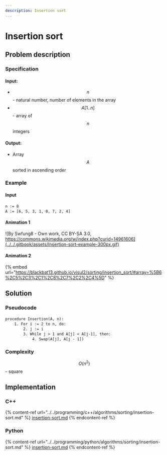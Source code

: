 ```yaml
---
description: Insertion sort
---
```


# Insertion sort

## Problem description

<!-- TODO -->

### Specification

#### Input:

* $$n$$ - natural number, number of elements in the array
* $$A[1..n]$$ - array of $$n$$ integers

#### Output:

* Array $$A$$ sorted in ascending order 

### Example

#### Input

```
n := 8
A := [6, 5, 3, 1, 8, 7, 2, 4]
```

#### Animation 1

![By Swfung8 - Own work, CC BY-SA 3.0, https://commons.wikimedia.org/w/index.php?curid=14961606](../../.gitbook/assets/Insertion-sort-example-300px.gif)

#### Animation 2

{% embed url="https://blackbat13.github.io/visul2/sorting/insertion_sort/#array=%5B6%2C5%2C3%2C1%2C8%2C7%2C2%2C4%5D" %}

## Solution

<!-- TODO -->

### Pseudocode

```
procedure Insertion(A, n):
    1. For i := 2 to n, do:
        2. j := i
        3. While j > 1 and A[j] < A[j-1], then:
            4. Swap(A[j], A[j - 1])
```

### Complexity

$$O(n^2)$$ - square

## Implementation

### C++

{% content-ref url="../../programming/c++/algorithms/sorting/insertion-sort.md" %}
[insertion-sort.md](../../programming/c++/algorithms/sorting/insertion-sort.md)
{% endcontent-ref %}

### Python

{% content-ref url="../../programming/python/algorithms/sorting/insertion-sort.md" %}
[insertion-sort.md](../../programming/python/algorithms/sorting/insertion-sort.md)
{% endcontent-ref %}
